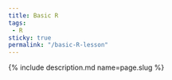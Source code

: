 ```yaml
---
title: Basic R
tags:
 - R
sticky: true
permalink: "/basic-R-lesson"
---
```

{% include description.md name=page.slug %}
